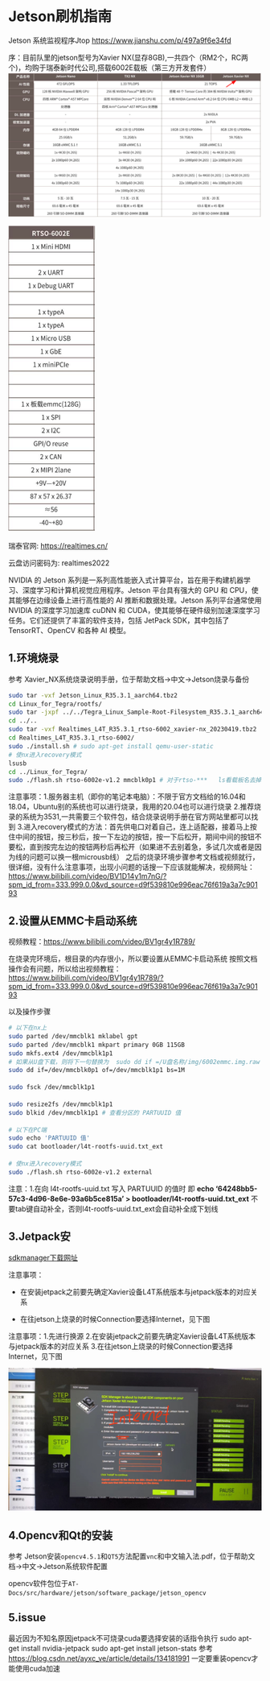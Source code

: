 # Jetson刷机指南

Jetson 系统监视程序Jtop
https://www.jianshu.com/p/497a9f6e34fd


序：目前队里的jetson型号为Xavier NX(显存8GB),一共四个（RM2个，RC两个)，均购于瑞泰新时代公司,搭载6002E载板（第三方开发套件）
![核心模块规格](../../../img/hardware/jetson//核心模块规格.png)


![](../../../img/hardware/jetson/载板规格.png)

瑞泰官网: https://realtimes.cn/   

云盘访问密码为: realtimes2022


NVIDIA 的 Jetson 系列是一系列高性能嵌入式计算平台，旨在用于构建机器学习、深度学习和计算机视觉应用程序。Jetson 平台具有强大的 GPU 和 CPU，使其能够在边缘设备上进行高性能的 AI 推断和数据处理。Jetson 系列平台通常使用 NVIDIA 的深度学习加速库 cuDNN 和 CUDA，使其能够在硬件级别加速深度学习任务。它们还提供了丰富的软件支持，包括 JetPack SDK，其中包括了 TensorRT、OpenCV 和各种 AI 模型。

## 1.环境烧录

参考  Xavier_NX系统烧录说明手册，位于帮助文档->中文->Jetson烧录与备份

```sh	
sudo tar -vxf Jetson_Linux_R35.3.1_aarch64.tbz2
cd Linux_for_Tegra/rootfs/
sudo tar -jxpf ../../Tegra_Linux_Sample-Root-Filesystem_R35.3.1_aarch64.tbz2 
cd ../..
sudo tar -vxf Realtimes_L4T_R35.3.1_rtso-6002_xavier-nx_20230419.tbz2
cd Realtimes_L4T_R35.3.1_rtso-6002/
sudo ./install.sh # sudo apt-get install qemu-user-static
# 使nx进入recovery模式
lsusb
cd ../Linux_for_Tegra/
sudo ./flash.sh rtso-6002e-v1.2 mmcblk0p1 # 对于rtso-***   ls看载板名去掉.conf
```


注意事项：1.服务器主机（即你的笔记本电脑）：不限于官方文档给的16.04和18.04，Ubuntu别的系统也可以进行烧录，我用的20.04也可以进行烧录
				  2.推荐烧录的系统为3531,一共需要三个软件包，结合烧录说明手册在官方网站里都可以找到
				  3.进入recovery模式的方法：首先供电口对着自己，连上适配器，接着马上按住中间的按钮，按三秒后，按一下左边的按钮，按一下后松开，期间中间的按钮不要松，直到按完左边的按钮两秒后再松开（如果进不去别着急，多试几次或者是因为线的问题可以换一根microusb线）
之后的烧录环境步骤参考文档或视频就行，很详细，没有什么注意事项，出现小问题的话搜一下应该就能解决，视频网址：https://www.bilibili.com/video/BV1D14y1m7nG/?spm_id_from=333.999.0.0&vd_source=d9f539810e996eac76f619a3a7c90193


## 2.设置从EMMC卡启动系统

视频教程：https://www.bilibili.com/video/BV1gr4y1R789/

在烧录完环境后，根目录的内存很小，所以要设置从EMMC卡启动系统
按照文档操作会有问题，所以给出视频教程：https://www.bilibili.com/video/BV1gr4y1R789/?spm_id_from=333.999.0.0&vd_source=d9f539810e996eac76f619a3a7c90193

以及操作步骤

```sh
# 以下在nx上
sudo parted /dev/mmcblk1 mklabel gpt
sudo parted /dev/mmcblk1 mkpart primary 0GB 115GB
sudo mkfs.ext4 /dev/mmcblk1p1
# 如果从U盘下载，则将下一句替换为  sudo dd if =/U盘名称/img/6002emmc.img.raw of=/dev/mmcblk1p1 bs=1M
sudo dd if=/dev/mmcblk0p1 of=/dev/mmcblk1p1 bs=1M

sudo fsck /dev/mmcblk1p1

sudo resize2fs /dev/mmcblk1p1
sudo blkid /dev/mmcblk1p1 # 查看分区的 PARTUUID 值

# 以下在PC端
sudo echo 'PARTUUID 值'
sudo cat bootloader/l4t-rootfs-uuid.txt_ext

# 使nx进入recovery模式 
sudo ./flash.sh rtso-6002e-v1.2 external
```

注意：1.在向 l4t-rootfs-uuid.txt 写入 PARTUUID 的值时
即  **echo ‘64248bb5-57c3-4d96-8e6e-93a6b5ce815a’ > bootloader/l4t-rootfs-uuid.txt_ext** 不要tab键自动补全，否则l4t-rootfs-uuid.txt_ext会自动补全成下划线


## 3.Jetpack安

[sdkmanager下载网址](https://developer.nvidia.com/sdk-manager)

注意事项：

- 在安装jetpack之前要先确定Xavier设备L4T系统版本与jetpack版本的对应关系

- 在往jetson上烧录的时候Connection要选择Internet，见下图

注意事项：1.先进行换源
                  2.在安装jetpack之前要先确定Xavier设备L4T系统版本与jetpack版本的对应关系
				  3.在往jetson上烧录的时候Connection要选择Internet，见下图

![img](../../../img/hardware/jetson//Jetpack安装.jpg)

## 4.Opencv和Qt的安装

参考  Jetson安装`opencv4.5.1`和`QT5`方法配置`vnc`和中文输入法.pdf，位于帮助文档->中文->Jetson系统软件配置

opencv软件包位于`AT-Docs/src/hardware/jetson/software_package/jetson_opencv`

## 5.issue
最近因为不知名原因jetpack不可烧录cuda要选择安装的话指令执行
sudo apt-get install nvidia-jetpack
sudo apt-get install jetson-stats
参考  https://blog.csdn.net/ayxc_ve/article/details/134181991
一定要重装opencv才能使用cuda加速



